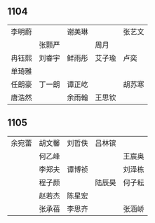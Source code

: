 ## 1104
|     |     |     |     |     |
| --- | --- | --- | --- | --- |
| 李明蔚 |  | 谢美琳 |  | 张艺文 |
|  | 张颢严 |  | 周月 |  |
| 冉钰熙 | 刘睿宇 | 鲜雨彤 | 艾子瑜 | 卢奕 |
| 单琦雅 |  |  |  |  |
| 任朗豪 | 丁一朗 | 谭正屹 |  | 胡苏寒 |
| 唐浩然 |  | 余雨翰 | 王思钦 |  |

## 1105
|     |     |     |     |     |
| --- | --- | --- | --- | --- |
| 余宛蕾 | 胡文馨 | 刘哲佚 | 吕林镔 |  |
|  | 何乙峰 |  |  | 王宸奥 |
|  | 李郑夫 | 谭博祯 |  | 刘泽栋 |
|  | 程子颜 |  | 陆辰昊 | 何子耘 |
|  | 赵若杰 | 陈星宏 |  |  |
|  | 张承蓓 | 李思齐 |  | 张涵峤 |


